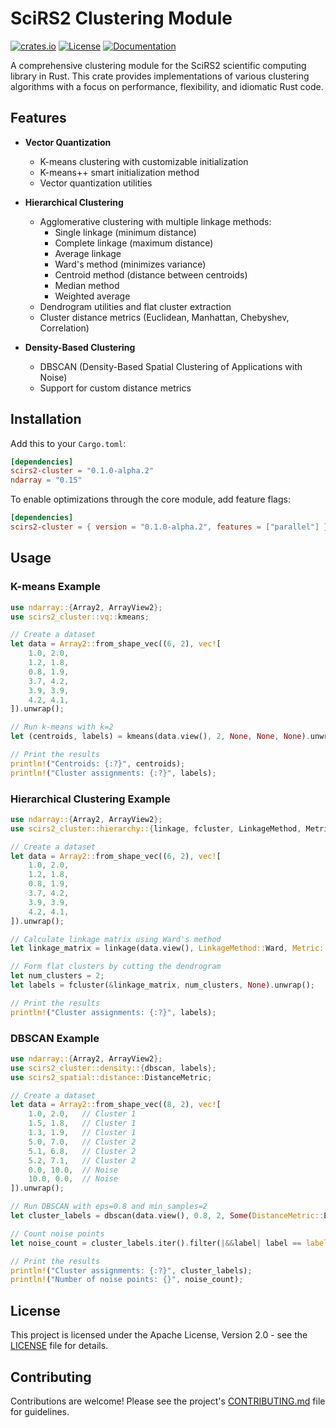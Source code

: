 # SciRS2 Clustering Module

[![crates.io](https://img.shields.io/crates/v/scirs2-cluster.svg)](https://crates.io/crates/scirs2-cluster)
[![License](https://img.shields.io/crates/l/scirs2-cluster.svg)](../LICENSE)
[![Documentation](https://img.shields.io/docsrs/scirs2-cluster)](https://docs.rs/scirs2-cluster)

A comprehensive clustering module for the SciRS2 scientific computing library in Rust. This crate provides implementations of various clustering algorithms with a focus on performance, flexibility, and idiomatic Rust code.

## Features

* **Vector Quantization**
  * K-means clustering with customizable initialization
  * K-means++ smart initialization method
  * Vector quantization utilities

* **Hierarchical Clustering**
  * Agglomerative clustering with multiple linkage methods:
    * Single linkage (minimum distance)
    * Complete linkage (maximum distance)
    * Average linkage
    * Ward's method (minimizes variance)
    * Centroid method (distance between centroids)
    * Median method
    * Weighted average
  * Dendrogram utilities and flat cluster extraction
  * Cluster distance metrics (Euclidean, Manhattan, Chebyshev, Correlation)

* **Density-Based Clustering**
  * DBSCAN (Density-Based Spatial Clustering of Applications with Noise)
  * Support for custom distance metrics

## Installation

Add this to your `Cargo.toml`:

```toml
[dependencies]
scirs2-cluster = "0.1.0-alpha.2"
ndarray = "0.15"
```

To enable optimizations through the core module, add feature flags:

```toml
[dependencies]
scirs2-cluster = { version = "0.1.0-alpha.2", features = ["parallel"] }
```

## Usage

### K-means Example

```rust
use ndarray::{Array2, ArrayView2};
use scirs2_cluster::vq::kmeans;

// Create a dataset
let data = Array2::from_shape_vec((6, 2), vec![
    1.0, 2.0,
    1.2, 1.8,
    0.8, 1.9,
    3.7, 4.2,
    3.9, 3.9,
    4.2, 4.1,
]).unwrap();

// Run k-means with k=2
let (centroids, labels) = kmeans(data.view(), 2, None, None, None).unwrap();

// Print the results
println!("Centroids: {:?}", centroids);
println!("Cluster assignments: {:?}", labels);
```

### Hierarchical Clustering Example

```rust
use ndarray::{Array2, ArrayView2};
use scirs2_cluster::hierarchy::{linkage, fcluster, LinkageMethod, Metric};

// Create a dataset
let data = Array2::from_shape_vec((6, 2), vec![
    1.0, 2.0,
    1.2, 1.8,
    0.8, 1.9,
    3.7, 4.2,
    3.9, 3.9,
    4.2, 4.1,
]).unwrap();

// Calculate linkage matrix using Ward's method
let linkage_matrix = linkage(data.view(), LinkageMethod::Ward, Metric::Euclidean).unwrap();

// Form flat clusters by cutting the dendrogram
let num_clusters = 2;
let labels = fcluster(&linkage_matrix, num_clusters, None).unwrap();

// Print the results
println!("Cluster assignments: {:?}", labels);
```

### DBSCAN Example

```rust
use ndarray::{Array2, ArrayView2};
use scirs2_cluster::density::{dbscan, labels};
use scirs2_spatial::distance::DistanceMetric;

// Create a dataset
let data = Array2::from_shape_vec((8, 2), vec![
    1.0, 2.0,   // Cluster 1
    1.5, 1.8,   // Cluster 1
    1.3, 1.9,   // Cluster 1
    5.0, 7.0,   // Cluster 2
    5.1, 6.8,   // Cluster 2
    5.2, 7.1,   // Cluster 2
    0.0, 10.0,  // Noise
    10.0, 0.0,  // Noise
]).unwrap();

// Run DBSCAN with eps=0.8 and min_samples=2
let cluster_labels = dbscan(data.view(), 0.8, 2, Some(DistanceMetric::Euclidean)).unwrap();

// Count noise points
let noise_count = cluster_labels.iter().filter(|&&label| label == labels::NOISE).count();

// Print the results
println!("Cluster assignments: {:?}", cluster_labels);
println!("Number of noise points: {}", noise_count);
```

## License

This project is licensed under the Apache License, Version 2.0 - see the [LICENSE](../LICENSE) file for details.

## Contributing

Contributions are welcome! Please see the project's [CONTRIBUTING.md](../CONTRIBUTING.md) file for guidelines.